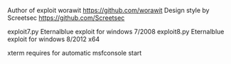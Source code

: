 Author of exploit worawit https://github.com/worawit
Design style by Screetsec https://github.com/Screetsec


exploit7.py Eternalblue exploit for windows 7/2008
exploit8.py Eternalblue exploit for windows 8/2012 x64

xterm requires for automatic msfconsole start
